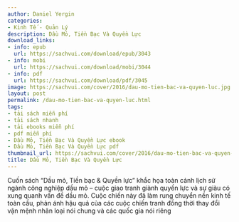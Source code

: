 ```yaml
---
author: Daniel Yergin
categories:
- Kinh Tế - Quản Lý
description: Dầu Mỏ, Tiền Bạc Và Quyền Lực
download_links:
- info: epub
  url: https://sachvui.com/download/epub/3043
- info: mobi
  url: https://sachvui.com/download/mobi/3044
- info: pdf
  url: https://sachvui.com/download/pdf/3045
image: https://sachvui.com/cover/2016/dau-mo-tien-bac-va-quyen-luc.jpg
layout: post
permalink: /dau-mo-tien-bac-va-quyen-luc.html
tags:
- tải sách miễn phí
- tải sách nhanh
- tải ebooks miễn phí
- pdf miễn phí
- Dầu Mỏ, Tiền Bạc Và Quyền Lực ebook
- Dầu Mỏ, Tiền Bạc Và Quyền Lực pdf
thumbnail_url: https://sachvui.com/cover/2016/dau-mo-tien-bac-va-quyen-luc.jpg
title: Dầu Mỏ, Tiền Bạc Và Quyền Lực
---
```


 <div class="item-desc text-justify"> <p>Cuốn sách “Dầu mỏ, Tiền bạc &amp; Quyền lực” khắc họa toàn cảnh lịch sử ngành công nghiệp dầu mỏ – cuộc giao tranh giành quyền lực và sự giàu có xung quanh vấn đề dầu mỏ. Cuộc chiến này đã làm rung chuyển nền kinh tế toàn cầu, phản ánh hậu quả của các cuộc chiến tranh đồng thời thay đổi vận mệnh nhân loại nói chung và các quốc gia nói riêng</p> </div>